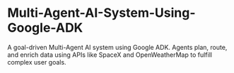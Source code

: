 # Multi-Agent-AI-System-Using-Google-ADK
A goal-driven Multi-Agent AI system using Google ADK. Agents plan, route, and enrich data using APIs like SpaceX and OpenWeatherMap to fulfill complex user goals.
